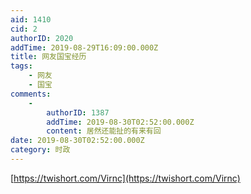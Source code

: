 ```yaml
---
aid: 1410
cid: 2
authorID: 2020
addTime: 2019-08-29T16:09:00.000Z
title: 网友国宝经历
tags:
    - 网友
    - 国宝
comments:
    -
        authorID: 1387
        addTime: 2019-08-30T02:52:00.000Z
        content: 居然还能扯的有来有回
date: 2019-08-30T02:52:00.000Z
category: 时政
---
```


[https://twishort.com/Virnc](https://twishort.com/Virnc)
